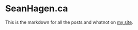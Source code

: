 SeanHagen.ca
=====

This is the markdown for all the posts and whatnot on [my site](https://seanhagen.ca).

